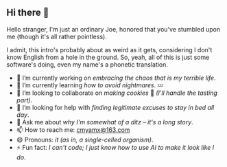 ## Hi there 👋
Hello stranger, I'm just an ordinary Joe, honored that you've stumbled upon me (though it's all rather pointless).

I admit, this intro's probably about as weird as it gets, considering I don't know English from a hole in the ground. So, yeah, all of this is just some software's doing, even my name's a phonetic translation.

- 🔭 I’m currently working on _embracing the chaos that is my terrible life_.
- 🌱 I’m currently learning _how to avoid nightmares_. 💤
- 👯 I’m looking to collaborate on _making cookies_ 🍪 _(I'll handle the tasting part)_.
- 🤔 I’m looking for help with _finding legitimate excuses to stay in bed all day_.
- 💬 Ask me about _why I'm somewhat of a ditz – it's a long story_.
- 📫 How to reach me: <cmyamx@163.com>
- 😄 Pronouns: _it (as in, a single-celled organism)_.
- ⚡ Fun fact: _I can't code; I just know how to use AI to make it look like I do_.
